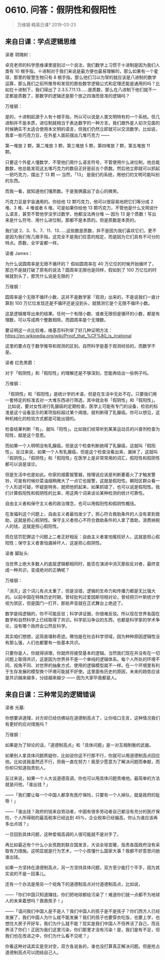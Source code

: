 # 0610. 问答：假阴性和假阳性
> 万维钢·精英日课³
2019-03-23

## 来自日课：学点逻辑思维

读者 玥瑰树：

卓克老师的科学思维课里提到过一个说法，我们数学上习惯于十进制是因为我们人类有 10 根手指，十进制对于我们来说是最方便也最易理解的，那么如果有一个星球，那里的智慧生物只有 8 根手指，那么他们习以为常的就应该是八进制的数学运算，那么我们之前所推导和发现的那些数学逻辑公式和定理还能是通用的吗？比如在十进制下，我们得出了 2.3.5.7.11.13......是质数，那么在八进制下他们就不一定都是质数了，那数学的逻辑还是那个放之四海而皆准的逻辑吗？

万维钢：

是的，十进制起源于人有十根手指，所以可以说是人类文明特有的一个系统。但几进制并不是本质，进位制就相当于表达数字的一种方言。我们跟外星人初次见面的时候确实不太适合使用本文明的语言，但我们仍然立即就可以交流数学。比如说，我拿一些巧克力豆，在外星人面前摆出几堆巧克力 ——

第一堆放 2 颗，第二堆放 3 颗，第三堆放 5 颗，第四堆放 7 颗，第五堆放 11 颗。

只要这个外星人懂数学，不管他们用什么语言符号，不管使用什么进位制，他总能数数，他总能发现这五堆巧克力的数目正好是前五个质数。然后他立即就可以抓起一把巧克力，摆出了 13 颗 — 当然，「13」 是我们的系统，用他们的文明可能叫别的东西。

而我一看，就知道他们懂质数。于是我俩露出了会心的微笑。

巧克力豆是宇宙通用的。你给他 12 颗巧克力，他可以很容易地把它们等分成 2 堆、3 堆、4 堆或者 6 堆。可是如果你给他 13 颗巧克力，不管他是什么文明说什么语言，甚至不管他学没学过数学，他都没法再分堆 — 因为 13 是个质数！写出来是什么符号、用什么进位制，那都不是本质的。但是质数是本质的。

我们说 2、3、5、7、11、13……这些数是质数，并不是因为我们喜欢它们，更不是因为我们有几根手指，这完全不是我们任意的规定，而是因为它们具有不可分的特点。质数，全宇宙都一样。

读者 James：

为什么说圆周率是无限不循环的？ 假如圆周率在 40 万亿位的时候开始循环了，那岂不是就打破了原有的说法？圆周率无限也是同样，假如到了 100 万亿位的时候就到头了，那凭什么说是无限的？

万维钢：

圆周率是个无限不循环小数，这并不是数学家「观测」出来的，不是说我们一直计算到 100 万亿位发现还是不循环还是没到头，就猜测它是个无限不循环小数。

这是逻辑推导出来的结果。任何一个有限小数、或者无限但是循环的小数，都是有理数，可以写成两个整数相除。而圆周率是个无理数。

要证明这一点比较难，维基百科列举了好几种证明方法：https://en.wikipedia.org/wiki/Proof_that_%CF%80_is_irrational

这里的要点在于数学推导和观测的区别。自然科学是基于观测经验的，而数学不是。

读者 红色男爵：

对于「假阴性」和「假阳性」的理解还是不够深刻，您能再给出一些例子吗。

万维钢：

 「假阴性」和「假阳性」是统计学的术语，但是在生活中无处不在。只要我们用一套特定的标准去对一大堆东西进行筛选，其中就会有「假阴性」和「假阳性」。
 
比如说，要对女性进行乳腺癌的定期检查，医学上可能有专门的设备，检验的标准是这个设备显示的某项指标超过某个阈值，就判断得了乳腺癌。你可以想见，这种机械化的检验方式都是可能出错的。

检查结果判断「有」，就叫「阳性」。比如我们经常听到某某运动员的兴奋剂检查为阳性，就是这个意思。

而如果一个人明明没有乳腺癌，但是这个检查判断她得了乳腺癌，这就叫「假阳性」。反过来说，如果一个人有乳腺癌，但是这个检查没看出来，漏掉了，这就叫「假阴性」。「假阴性」和「假阳性」在医学上是非常常用的词汇，假阳性和假阴性都可以说是误诊。

但是生活中也是如此。你家的烟雾报警器，按理说应该是判断要着火了才触发警铃，可是有时候炒菜油烟稍微大了一点它也报警，这就是假阳性。朝阳区群众看一个人形迹可疑，怀疑是特务，就把他抓起来，如果抓错了，也可以说是假阳性。我们计算假阳性和假阴性的比率，用这两个词来谈论某种检测的统计可靠性。

自由主义者和保守主义者的政治理念，也可以用假阳性和假阴性概括。

在发福利这个问题上，自由主义者最怕发少了，担心符合救助条件的人没有拿到救助，这就是担心假阴性。保守主义者担心不符合救助条件的人拿了救助，浪费纳税人的钱，这就是担心假阳性。

而在惩罚犯罪这个问题上二者正好相反：自由主义者害怕冤枉好人，这就是担心假阳性；保守主义者害怕漏掉坏人，这是担心假阴性。

读者 脚趾头:

当世界上绝大多数人的底层逻辑都相同时，能否在演进中消灭那些反对者，最终变成一种共识，变成绝对的正确呢？

万维钢：

「消灭」这个词儿有点太重了，但是没错，逻辑的生命力和传播力都是无比强大的。以前中国在特殊历史时期，曾经批判过爱因斯坦相对论，曾经把贝叶斯统计学视为禁区，但是国门一打开，那些声音就在正式舞台上绝迹了。

数学是纯逻辑的，你不可能反驳；科学讲证据，你很难反驳。所以现在世界各国在数学和自然科学上已经取得了共识。科学前沿争议的东西，也都是科学家的学术争论，没有哪个政府会公然反科学。

其实咱们想想，这简直堪称奇迹。哪怕是在社会科学领域，因为种种原因逻辑性没有那么强，人们也都要有一些基本共识。

只要你是人，你就得讲理，你就终将接受基本的逻辑。当然我们现在并没有在一切问题上取得共识，这是因为世界并不是一个单纯的逻辑体系。每个人所处的环境不同、视角不同、对世界的抽象方式、使用的逻辑模型就不一样。在一个环境里有利于生存发展的模型换个环境可能就不好使。这里面有历史的原因，未来的趋势应该是共识越来越多，分歧越来越少 —— 因为大家毕竟都是人。

## 来自日课：三种常见的逻辑错误

读者 光墓:

你想要讲道理，对方却已经仿佛站在道德制高点了，让你哑口无言，这种情况我们有更好的应对措施吗？

万维钢：

如果是为了辩论的话，「道德制高点」和「具体问题」是一对互相制衡的武器。

如果别人拿具体问题质疑你，比如说你这不行那不行，你就可以用道德制高点回应他。比如说我虽然还不行，但我一直在努力！我至少愿意为了解决问题而奉献，而你却只知道指责别人。

反过来说，如果一个人大谈道德高调，你也可以用具体问题责难他。最简单的方法就是问他，「谁出钱？」

——「我们要让每一个中国人都享有医疗保险，只要有一个人掉队，就是政府的耻辱！」

——「谁出钱？政府的钱来自劳动者，中国有很多劳动者自己都没有充分的医疗保险，个人所得税的最高税率已经达到 45%，企业税率已经偏高，你认为谁应该再多出点钱？」

一旦回到具体问题，这种爱唱高调的人很可能就不是对手了。

再比如最近有个什么小女孩跑到联合国发言，大谈全球变暖，指责各国政府没有采取有力措施。这明显就是行为艺术，一个小孩懂什么国家大事？我都不好意思问她谁出钱。

如果一方坚持在道德制高点，另一方坚持具体问题，双方至少能打个平手，因为其实说的不是一回事儿。

还有一个办法是用另一个视角下的道德制高点对付道德制高点，比如说，

——「你们中国只知道赚钱，你们把地球都给污染了！难道你们就一点都不为地球人的未来着想吗？救救孩子！」

——「请问我们中国人是不是人？我们中国人的孩子是不是孩子？你们西方人已经发展了，我们中国人为什么就不能发展？我们的孩子也要穿衣吃饭，也要上学，也想住大房子开好车，我们为什么就不能？现实是我们中国人不但养活了自己，而且养活了你们！正因为我们这里污染，你们那里才没有污染！是，我们是有不足，但我们也在改进之中，你们为什么看不见呢？」

你看这种对话其实是空对空，双方各说各的，谁也没打算真正解决问题。但是抢占道德制高点可以团结自己人。

